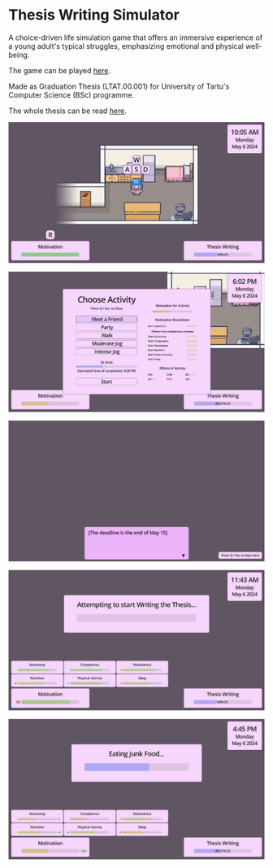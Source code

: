 # Thesis Writing Simulator
A choice-driven life simulation game that offers an immersive experience of a young adult's typical struggles, emphasizing emotional and physical well-being.

The game can be played [here](https://mihkelroomet.itch.io/thesis-writing-simulator).

Made as Graduation Thesis (LTAT.00.001) for University of Tartu's Computer Science (BSc) programme.

The whole thesis can be read [here](https://comserv.cs.ut.ee/ati_thesis/datasheet.php?id=79913&language=en).

![game start](https://github.com/mihkelroomet/life-simulator/blob/main/showcase/2024-05-11%20Final/game_start.png)

![choosing activity](https://github.com/mihkelroomet/life-simulator/blob/main/showcase/2024-05-11%20Final/choosing_activity.png)

![intro](https://github.com/mihkelroomet/life-simulator/blob/main/showcase/2024-05-11%20Final/intro.png)

![activity attempt](https://github.com/mihkelroomet/life-simulator/blob/main/showcase/2024-05-11%20Final/activity_attempt.png)

![doing activity](https://github.com/mihkelroomet/life-simulator/blob/main/showcase/2024-05-11%20Final/doing_activity.png)
